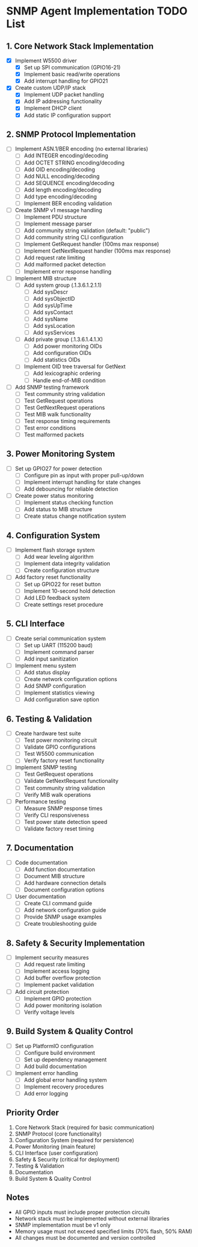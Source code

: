 # SNMP Agent Implementation TODO List

## 1. Core Network Stack Implementation
- [x] Implement W5500 driver
  - [x] Set up SPI communication (GPIO16-21)
  - [x] Implement basic read/write operations
  - [x] Add interrupt handling for GPIO21
- [x] Create custom UDP/IP stack
  - [x] Implement UDP packet handling
  - [x] Add IP addressing functionality
  - [x] Implement DHCP client
  - [x] Add static IP configuration support

## 2. SNMP Protocol Implementation
- [ ] Implement ASN.1/BER encoding (no external libraries)
  - [ ] Add INTEGER encoding/decoding
  - [ ] Add OCTET STRING encoding/decoding
  - [ ] Add OID encoding/decoding
  - [ ] Add NULL encoding/decoding
  - [ ] Add SEQUENCE encoding/decoding
  - [ ] Add length encoding/decoding
  - [ ] Add type encoding/decoding
  - [ ] Implement BER encoding validation
- [ ] Create SNMP v1 message handling
  - [ ] Implement PDU structure
  - [ ] Implement message parser
  - [ ] Add community string validation (default: "public")
  - [ ] Add community string CLI configuration
  - [ ] Implement GetRequest handler (100ms max response)
  - [ ] Implement GetNextRequest handler (100ms max response)
  - [ ] Add request rate limiting
  - [ ] Add malformed packet detection
  - [ ] Implement error response handling
- [ ] Implement MIB structure
  - [ ] Add system group (.1.3.6.1.2.1.1)
    - [ ] Add sysDescr
    - [ ] Add sysObjectID
    - [ ] Add sysUpTime
    - [ ] Add sysContact
    - [ ] Add sysName
    - [ ] Add sysLocation
    - [ ] Add sysServices
  - [ ] Add private group (.1.3.6.1.4.1.X)
    - [ ] Add power monitoring OIDs
    - [ ] Add configuration OIDs
    - [ ] Add statistics OIDs
  - [ ] Implement OID tree traversal for GetNext
    - [ ] Add lexicographic ordering
    - [ ] Handle end-of-MIB condition
- [ ] Add SNMP testing framework
  - [ ] Test community string validation
  - [ ] Test GetRequest operations
  - [ ] Test GetNextRequest operations
  - [ ] Test MIB walk functionality
  - [ ] Test response timing requirements
  - [ ] Test error conditions
  - [ ] Test malformed packets

## 3. Power Monitoring System
- [ ] Set up GPIO27 for power detection
  - [ ] Configure pin as input with proper pull-up/down
  - [ ] Implement interrupt handling for state changes
  - [ ] Add debouncing for reliable detection
- [ ] Create power status monitoring
  - [ ] Implement status checking function
  - [ ] Add status to MIB structure
  - [ ] Create status change notification system

## 4. Configuration System
- [ ] Implement flash storage system
  - [ ] Add wear leveling algorithm
  - [ ] Implement data integrity validation
  - [ ] Create configuration structure
- [ ] Add factory reset functionality
  - [ ] Set up GPIO22 for reset button
  - [ ] Implement 10-second hold detection
  - [ ] Add LED feedback system
  - [ ] Create settings reset procedure

## 5. CLI Interface
- [ ] Create serial communication system
  - [ ] Set up UART (115200 baud)
  - [ ] Implement command parser
  - [ ] Add input sanitization
- [ ] Implement menu system
  - [ ] Add status display
  - [ ] Create network configuration options
  - [ ] Add SNMP configuration
  - [ ] Implement statistics viewing
  - [ ] Add configuration save option

## 6. Testing & Validation
- [ ] Create hardware test suite
  - [ ] Test power monitoring circuit
  - [ ] Validate GPIO configurations
  - [ ] Test W5500 communication
  - [ ] Verify factory reset functionality
- [ ] Implement SNMP testing
  - [ ] Test GetRequest operations
  - [ ] Validate GetNextRequest functionality
  - [ ] Test community string validation
  - [ ] Verify MIB walk operations
- [ ] Performance testing
  - [ ] Measure SNMP response times
  - [ ] Verify CLI responsiveness
  - [ ] Test power state detection speed
  - [ ] Validate factory reset timing

## 7. Documentation
- [ ] Code documentation
  - [ ] Add function documentation
  - [ ] Document MIB structure
  - [ ] Add hardware connection details
  - [ ] Document configuration options
- [ ] User documentation
  - [ ] Create CLI command guide
  - [ ] Add network configuration guide
  - [ ] Provide SNMP usage examples
  - [ ] Create troubleshooting guide

## 8. Safety & Security Implementation
- [ ] Implement security measures
  - [ ] Add request rate limiting
  - [ ] Implement access logging
  - [ ] Add buffer overflow protection
  - [ ] Implement packet validation
- [ ] Add circuit protection
  - [ ] Implement GPIO protection
  - [ ] Add power monitoring isolation
  - [ ] Verify voltage levels

## 9. Build System & Quality Control
- [ ] Set up PlatformIO configuration
  - [ ] Configure build environment
  - [ ] Set up dependency management
  - [ ] Add build documentation
- [ ] Implement error handling
  - [ ] Add global error handling system
  - [ ] Implement recovery procedures
  - [ ] Add error logging

## Priority Order
1. Core Network Stack (required for basic communication)
2. SNMP Protocol (core functionality)
3. Configuration System (required for persistence)
4. Power Monitoring (main feature)
5. CLI Interface (user configuration)
6. Safety & Security (critical for deployment)
7. Testing & Validation
8. Documentation
9. Build System & Quality Control

## Notes
- All GPIO inputs must include proper protection circuits
- Network stack must be implemented without external libraries
- SNMP implementation must be v1 only
- Memory usage must not exceed specified limits (70% flash, 50% RAM)
- All changes must be documented and version controlled
